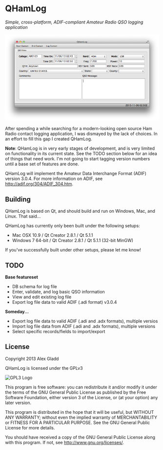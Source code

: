 # QHamLog

_Simple, cross-platform, ADIF-compliant Amateur Radio QSO logging application_

![QHamLog screenshot](img/qhamlog-screen.png)

After spending a while searching for a modern-looking open source Ham Radio contact logging
application, I was dismayed by the lack of choices. In an effort to fill this gap I created
QHamLog.

**Note**: QHamLog is in very early stages of development, and is very limited on functionality in
its current state. See the TODO section below for an idea of things that need work. I'm not going to
start tagging version numbers until a base set of features are done.

QHamLog will implement the Amateur Data Interchange Format (ADIF) version 3.0.4. For more
information on ADIF, see <http://adif.org/304/ADIF_304.htm>.

## Building

QHamLog is based on Qt, and should build and run on Windows, Mac, and Linux. That said...

QHamLog has currently only been built under the following setups:
* Mac OSX 10.9 / Qt Creator 2.8.1 / Qt 5.1.1
* Windows 7 64-bit / Qt Creator 2.8.1 / Qt 5.1.1 (32-bit MinGW)

If you've successfully built under other setups, please let me know!

## TODO

**Base featureset**
- DB schema for log file
- Enter, validate, and log basic QSO information
- View and edit existing log file
- Export log file data to valid ADIF (.adi format) v3.0.4

**Someday...**
- Export log file data to valid ADIF (.adi and .adx formats), multiple versios
- Import log file data from ADIF (.adi and .adx formats), multiple versions
- Select specific records/fields to import/export

## License

Copyright 2013 Alex Gladd

QHamLog is licensed under the GPLv3

![GPL3 Logo](http://www.gnu.org/graphics/gplv3-127x51.png)

This program is free software: you can redistribute it and/or modify
it under the terms of the GNU General Public License as published by
the Free Software Foundation, either version 3 of the License, or
(at your option) any later version.

This program is distributed in the hope that it will be useful,
but WITHOUT ANY WARRANTY; without even the implied warranty of
MERCHANTABILITY or FITNESS FOR A PARTICULAR PURPOSE.  See the
GNU General Public License for more details.

You should have received a copy of the GNU General Public License
along with this program.  If not, see <http://www.gnu.org/licenses/>.

